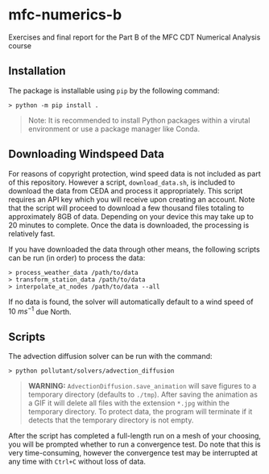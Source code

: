 # mfc-numerics-b
Exercises and final report for the Part B of the MFC CDT Numerical Analysis course

## Installation
The package is installable using `pip` by the following command:
```
> python -m pip install .
```

> Note: It is recommended to install Python packages within a virutal environment or use a package manager like Conda.

## Downloading Windspeed Data
For reasons of copyright protection, wind speed data is not included as part of this repository. However a script, `download_data.sh`, is included to download the data from CEDA and process it appropriately. This script requires an API key which you will receive upon creating an account. Note that the script will proceed to download a few thousand files totaling to approximately 8GB of data. Depending on your device this may take up to 20 minutes to complete. Once the data is downloaded, the processing is relatively fast.

If you have downloaded the data through other means, the following scripts can be run (in order) to process the data:
```
> process_weather_data /path/to/data
> transform_station_data /path/to/data
> interpolate_at_nodes /path/to/data --all
```

If no data is found, the solver will automatically default to a wind speed of $10 \: ms^{-1}$ due North.

## Scripts
The advection diffusion solver can be run with the command:
```
> python pollutant/solvers/advection_diffusion
```
> **WARNING:** `AdvectionDiffusion.save_animation` will save figures to a temporary directory (defaults to `./tmp`). After saving the animation as a GIF it will delete all files with the extension `*.jpg` within the temporary directory. To protect data, the program will terminate if it detects that the temporary directory is not empty.

After the script has completed a full-length run on a mesh of your choosing, you will be prompted whether to run a convergence test. Do note that this is very time-consuming, however the convergence test may be interrupted at any time with `Ctrl+C` without loss of data.
